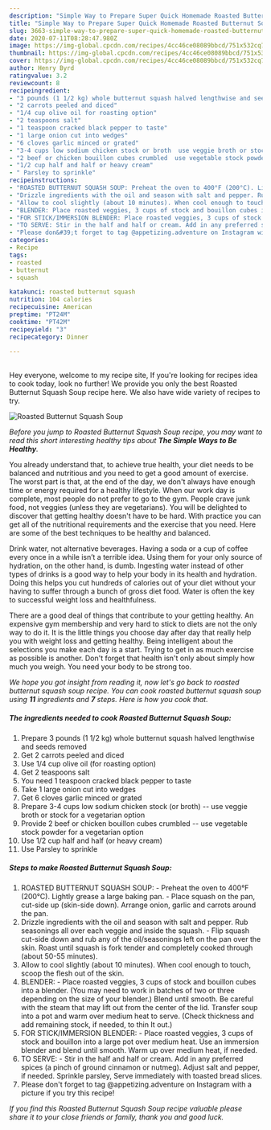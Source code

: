```yaml
---
description: "Simple Way to Prepare Super Quick Homemade Roasted Butternut Squash Soup"
title: "Simple Way to Prepare Super Quick Homemade Roasted Butternut Squash Soup"
slug: 3663-simple-way-to-prepare-super-quick-homemade-roasted-butternut-squash-soup
date: 2020-07-11T08:28:47.980Z
image: https://img-global.cpcdn.com/recipes/4cc46ce08089bbcd/751x532cq70/roasted-butternut-squash-soup-recipe-main-photo.jpg
thumbnail: https://img-global.cpcdn.com/recipes/4cc46ce08089bbcd/751x532cq70/roasted-butternut-squash-soup-recipe-main-photo.jpg
cover: https://img-global.cpcdn.com/recipes/4cc46ce08089bbcd/751x532cq70/roasted-butternut-squash-soup-recipe-main-photo.jpg
author: Henry Byrd
ratingvalue: 3.2
reviewcount: 8
recipeingredient:
- "3 pounds (1 1/2 kg) whole butternut squash halved lengthwise and seeds removed"
- "2 carrots peeled and diced"
- "1/4 cup olive oil for roasting option"
- "2 teaspoons salt"
- "1 teaspoon cracked black pepper to taste"
- "1 large onion cut into wedges"
- "6 cloves garlic minced or grated"
- "3-4 cups low sodium chicken stock or broth  use veggie broth or stock for a vegetarian option"
- "2 beef or chicken bouillon cubes crumbled  use vegetable stock powder for a vegetarian option"
- "1/2 cup half and half or heavy cream"
- " Parsley to sprinkle"
recipeinstructions:
- "ROASTED BUTTERNUT SQUASH SOUP: Preheat the oven to 400°F (200°C). Lightly grease a large baking pan.  Place squash on the pan, cut-side up (skin-side down). Arrange onion, garlic and carrots around the pan."
- "Drizzle ingredients with the oil and season with salt and pepper. Rub seasonings all over each veggie and inside the squash. Flip squash cut-side down and rub any of the oil/seasonings left on the pan over the skin. Roast until squash is fork tender and completely cooked through (about 50-55 minutes)."
- "Allow to cool slightly (about 10 minutes). When cool enough to touch, scoop the flesh out of the skin."
- "BLENDER: Place roasted veggies, 3 cups of stock and bouillon cubes into a blender. (You may need to work in batches of two or three depending on the size of your blender.) Blend until smooth. Be careful with the steam that may lift out from the center of the lid. Transfer soup into a pot and warm over medium heat to serve. (Check thickness and add remaining stock, if needed, to thin It out.)"
- "FOR STICK/IMMERSION BLENDER: Place roasted veggies, 3 cups of stock and bouillon into a large pot over medium heat. Use an immersion blender and blend until smooth. Warm up over medium heat, if needed."
- "TO SERVE: Stir in the half and half or cream. Add in any preferred spices (a pinch of ground cinnamon or nutmeg). Adjust salt and pepper, if needed. Sprinkle parsley, Serve immediately with toasted bread slices."
- "Please don&#39;t forget to tag @appetizing.adventure on Instagram with a picture if you try this recipe!"
categories:
- Recipe
tags:
- roasted
- butternut
- squash

katakunci: roasted butternut squash 
nutrition: 104 calories
recipecuisine: American
preptime: "PT24M"
cooktime: "PT42M"
recipeyield: "3"
recipecategory: Dinner

---
```

<br>
Hey everyone, welcome to my recipe site, If you're looking for recipes idea to cook today, look no further! We provide you only the best Roasted Butternut Squash Soup recipe here. We also have wide variety of recipes to try.
<br>


![Roasted Butternut Squash Soup](https://img-global.cpcdn.com/recipes/4cc46ce08089bbcd/751x532cq70/roasted-butternut-squash-soup-recipe-main-photo.jpg)

<i>Before you jump to Roasted Butternut Squash Soup recipe, you may want to read this short interesting healthy tips about <strong>The Simple Ways to Be Healthy</strong>.</i>

You already understand that, to achieve true health, your diet needs to be balanced and nutritious and you need to get a good amount of exercise. The worst part is that, at the end of the day, we don't always have enough time or energy required for a healthy lifestyle. When our work day is complete, most people do not prefer to go to the gym. People crave junk food, not veggies (unless they are vegetarians). You will be delighted to discover that getting healthy doesn't have to be hard. With practice you can get all of the nutritional requirements and the exercise that you need. Here are some of the best techniques to be healthy and balanced.

Drink water, not alternative beverages. Having a soda or a cup of coffee every once in a while isn’t a terrible idea. Using them for your only source of hydration, on the other hand, is dumb. Ingesting water instead of other types of drinks is a good way to help your body in its health and hydration. Doing this helps you cut hundreds of calories out of your diet without your having to suffer through a bunch of gross diet food. Water is often the key to successful weight loss and healthfulness.

There are a good deal of things that contribute to your getting healthy. An expensive gym membership and very hard to stick to diets are not the only way to do it. It is the little things you choose day after day that really help you with weight loss and getting healthy. Being intelligent about the selections you make each day is a start. Trying to get in as much exercise as possible is another. Don't forget that health isn't only about simply how much you weigh. You need your body to be strong too. 


<i>We hope you got insight from reading it, now let's go back to roasted butternut squash soup recipe. You can cook roasted butternut squash soup using <strong>11</strong> ingredients and <strong>7</strong> steps. Here is how you cook that.
</i>

##### The ingredients needed to cook Roasted Butternut Squash Soup:

1. Prepare 3 pounds (1 1/2 kg) whole butternut squash halved lengthwise and seeds removed
1. Get 2 carrots peeled and diced
1. Use 1/4 cup olive oil (for roasting option)
1. Get 2 teaspoons salt
1. You need 1 teaspoon cracked black pepper to taste
1. Take 1 large onion cut into wedges
1. Get 6 cloves garlic minced or grated
1. Prepare 3-4 cups low sodium chicken stock (or broth) -- use veggie broth or stock for a vegetarian option
1. Provide 2 beef or chicken bouillon cubes crumbled -- use vegetable stock powder for a vegetarian option
1. Use 1/2 cup half and half (or heavy cream)
1. Use  Parsley to sprinkle


##### Steps to make Roasted Butternut Squash Soup:

1. ROASTED BUTTERNUT SQUASH SOUP: - Preheat the oven to 400°F (200°C). Lightly grease a large baking pan.  - Place squash on the pan, cut-side up (skin-side down). Arrange onion, garlic and carrots around the pan.
1. Drizzle ingredients with the oil and season with salt and pepper. Rub seasonings all over each veggie and inside the squash. - Flip squash cut-side down and rub any of the oil/seasonings left on the pan over the skin. Roast until squash is fork tender and completely cooked through (about 50-55 minutes).
1. Allow to cool slightly (about 10 minutes). When cool enough to touch, scoop the flesh out of the skin.
1. BLENDER: - Place roasted veggies, 3 cups of stock and bouillon cubes into a blender. (You may need to work in batches of two or three depending on the size of your blender.) Blend until smooth. Be careful with the steam that may lift out from the center of the lid. Transfer soup into a pot and warm over medium heat to serve. (Check thickness and add remaining stock, if needed, to thin It out.)
1. FOR STICK/IMMERSION BLENDER: - Place roasted veggies, 3 cups of stock and bouillon into a large pot over medium heat. Use an immersion blender and blend until smooth. Warm up over medium heat, if needed.
1. TO SERVE: - Stir in the half and half or cream. Add in any preferred spices (a pinch of ground cinnamon or nutmeg). Adjust salt and pepper, if needed. Sprinkle parsley, Serve immediately with toasted bread slices.
1. Please don&#39;t forget to tag @appetizing.adventure on Instagram with a picture if you try this recipe!


<i>If you find this Roasted Butternut Squash Soup recipe valuable please share it to your close friends or family, thank you and good luck.</i>
